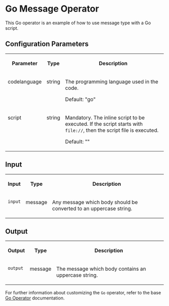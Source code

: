 <!-- loioaed6771c7cb644d69aca286ceb01a575 -->

# Go Message Operator

This Go operator is an example of how to use message type with a Go script.



<a name="loioaed6771c7cb644d69aca286ceb01a575__section_zj5_lc1_j2b"/>

## Configuration Parameters


<table>
<tr>
<th valign="top">

Parameter

</th>
<th valign="top">

Type

</th>
<th valign="top">

Description

</th>
</tr>
<tr>
<td valign="top">

codelanguage

</td>
<td valign="top">

string

</td>
<td valign="top">

The programming language used in the code.

Default: "go"

</td>
</tr>
<tr>
<td valign="top">

script

</td>
<td valign="top">

string

</td>
<td valign="top">

Mandatory. The inline script to be executed. If the script starts with `file://`, then the script file is executed.

Default: ""

</td>
</tr>
</table>



<a name="loioaed6771c7cb644d69aca286ceb01a575__section_hkj_qc1_j2b"/>

## Input


<table>
<tr>
<th valign="top">

Input

</th>
<th valign="top">

Type

</th>
<th valign="top">

Description

</th>
</tr>
<tr>
<td valign="top">

`input` 

</td>
<td valign="top">

message

</td>
<td valign="top">

Any message which body should be converted to an uppercase string.

</td>
</tr>
</table>



<a name="loioaed6771c7cb644d69aca286ceb01a575__section_scp_5c1_j2b"/>

## Output


<table>
<tr>
<th valign="top">

Output

</th>
<th valign="top">

Type

</th>
<th valign="top">

Description

</th>
</tr>
<tr>
<td valign="top">

`output` 

</td>
<td valign="top">

message

</td>
<td valign="top">

The message which body contains an uppercase string.

</td>
</tr>
</table>

For further information about customizing the `Go` operator, refer to the base [Go Operator](go-operator-aabb1ca.md) documentation.


